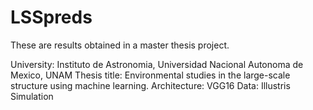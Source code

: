 # LSSpreds

These are results obtained in a master thesis project.

University: Instituto de Astronomia, Universidad Nacional Autonoma de Mexico, UNAM 
Thesis title: Environmental studies in the large-scale structure using machine learning.
Architecture: VGG16
Data: Illustris Simulation

